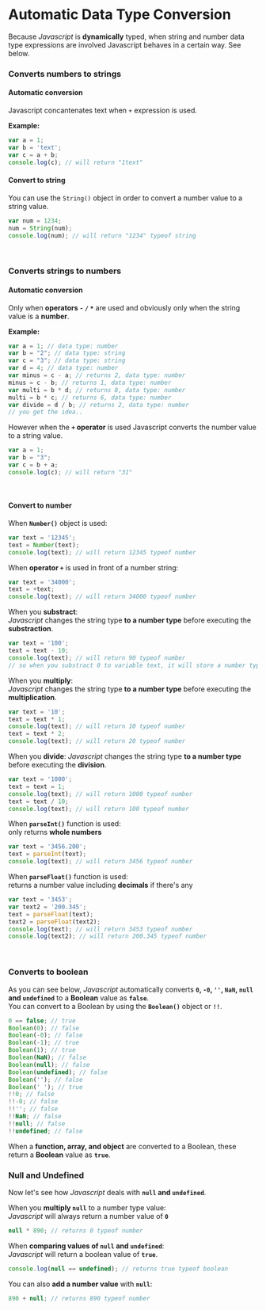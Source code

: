 # Automatic Data Type Conversion

Because *Javascript* is **dynamically** typed, when string and number data type expressions are involved Javascript behaves in a certain way. See below.

### Converts numbers to strings

#### Automatic conversion

Javascript concantenates text when `+` expression is used.
<br>

**Example:**
```Javascript
var a = 1;
var b = 'text';
var c = a + b;
console.log(c); // will return "1text"
```
#### Convert to string

You can use the `String()` object in order to convert a number value to a string value.
```Javascript
var num = 1234;
num = String(num); 
console.log(num); // will return "1234" typeof string
```
<br>

### Converts strings to numbers

#### Automatic conversion

Only when __operators  `-` `/` `*`__  are used and obviously only when the string value is a __number__.
<br>

**Example:**

```Javascript
var a = 1; // data type: number
var b = "2"; // data type: string
var c = "3"; // data type: string
var d = 4; // data type: number
var minus = c - a; // returns 2, data type: number
minus = c - b; // returns 1, data type: number
var multi = b * d; // returns 8, data type: number
multi = b * c; // returns 6, data type: number
var divide = d / b; // returns 2, data type: number
// you get the idea..
``` 

However when the __`+` operator__ is used Javascript converts the number value to a string value.

```Javascript
var a = 1;
var b = "3";
var c = b + a;
console.log(c); // will return "31"
```
<br>

#### Convert to number

When __`Number()`__ object is used:
```Javascript
var text = '12345';
text = Number(text);
console.log(text); // will return 12345 typeof number
```

When __operator `+`__ is used in front of a number string:
```Javascript
var text = '34000';
text = +text;
console.log(text); // will return 34000 typeof number
```

When you __substract__: <br>
_Javascript_ changes the string type __to a number type__ before executing the __substraction__.
```Javascript
var text = '100';
text = text - 10;
console.log(text); // will return 90 typeof number
// so when you substract 0 to variable text, it will store a number type value of 100;
```

When you __multiply__: <br>
_Javascript_ changes the string type __to a number type__ before executing the __multiplication__.
```Javascript
var text = '10';
text = text * 1;
console.log(text); // will return 10 typeof number
text = text * 2;
console.log(text); // will return 20 typeof number
```

When you __divide__:
_Javascript_ changes the string type __to a number type__ before executing the __division__.
```Javascript
var text = '1000';
text = text = 1;
console.log(text); // will return 1000 typeof number
text = text / 10;
console.log(text); // will return 100 typeof number
```
When __`parseInt()`__ function is used: <br>
only returns __whole numbers__
```Javascript
var text = '3456.200';
text = parseInt(text);
console.log(text); // will return 3456 typeof number
```

When __`parseFloat()`__ function is used: <br>
returns a number value including __decimals__ if there's any
```Javascript
var text = '3453';
var text2 = '200.345';
text = parseFloat(text);
text2 = parseFloat(text2);
console.log(text); // will return 3453 typeof number
console.log(text2); // will return 200.345 typeof number
```
<br>

### Converts to boolean

As you can see below, _Javascript_ automatically converts __`0`, `-0`, `''`, `NaN`, `null` and `undefined`__ to a __Boolean__ value as __`false`__. <br>
You can convert to a Boolean by using the __`Boolean()`__ object or __`!!`__.
```Javascript
0 == false; // true
Boolean(0); // false
Boolean(-0); // false
Boolean(-1); // true
Boolean(1); // true
Boolean(NaN); // false
Boolean(null); // false
Boolean(undefined); // false
Boolean(''); // false
Boolean(' '); // true
!!0; // false
!!-0; // false
!!''; // false
!!NaN; // false
!!null; // false
!!undefined; // false
```
When a __function, array, and object__ are converted to a Boolean, these return a __Boolean__ value as __`true`__.

### Null and Undefined
Now let's see how _Javascript_ deals with __`null` and `undefined`__. 

When you __multiply `null`__ to a number type value: <br>
_Javascript_ will always return a number value of __`0`__
```Javascript
null * 890; // returns 0 typeof number
```
When __comparing values of `null` and `undefined`__: <br>
_Javascript_ will return a boolean value of __`true`__.
```Javascript
console.log(null == undefined); // returns true typeof boolean
```
You can also __add a number value__ with __`null`__:
```Javascript
890 + null; // returns 890 typeof number
```
